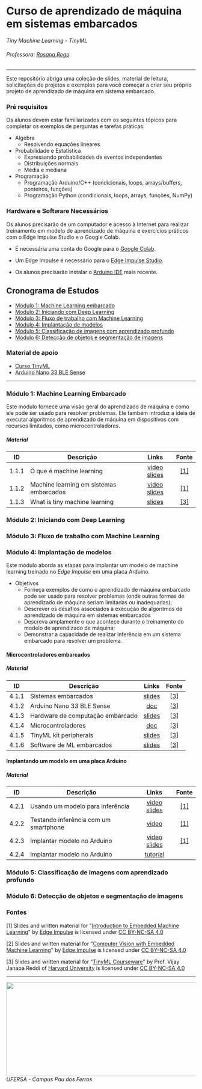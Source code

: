 # Curso de aprendizado de máquina em sistemas embarcados 
_Tiny Machine Learning - TinyML_
###### Professora: [Rosana Rego](https://github.com/roscibely)
--- 

Este repositório abriga uma coleção de slides, material de leitura, solicitações de projetos e exemplos para você começar a criar seu próprio projeto de aprendizado de máquina em sistema embarcado.

### Pré requisitos 

Os alunos devem estar familiarizados com os seguintes tópicos para completar os exemplos de perguntas e tarefas práticas:

* Álgebra
    - Resolvendo equações lineares
* Probabilidade e Estatística
    - Expressando probabilidades de eventos independentes
     - Distribuições normais
     - Média e mediana
* Programação
    - Programação Arduino/C++ (condicionais, loops, arrays/buffers, ponteiros, funções)
    - Programação Python (condicionais, loops, arrays, funções, NumPy)

### Hardware e Software Necessários

Os alunos precisarão de um computador e acesso à Internet para realizar treinamento em modelo de aprendizado de máquina e exercícios práticos com o Edge Impulse Studio e o Google Colab.

* É necessária uma conta do Google para o [Google Colab](https://colab.research.google.com/).

* Um Edge Impulse é necessário para o [Edge Impulse Studio](https://edgeimpulse.com/).

* Os alunos precisarão instalar o [Arduino IDE](https://www.arduino.cc/en/software) mais recente.

## Cronograma de Estudos 

* [Módulo 1: Machine Learning embarcado](#módulo-1-machine-learning-embarcado)
* [Módulo 2: Iniciando com Deep Learning](#módulo-2-iniciando-com-deep-learning)
* [Módulo 3: Fluxo de trabalho com Machine Learning](#módulo-3-fluxo-de-trabalho-com-machine-learning)
* [Módulo 4: Implantação de modelos](#módulo-4-implantação-de-modelos)
* [Módulo 5: Classificação de imagens com aprendizado profundo](#módulo-5-classificação-de-imagens-com-aprendizado-profundo)
* [Módulo 6: Detecção de objetos e segmentação de imagens](#módulo-6-detecção-de-objetos-e-segmentação-de-imagens)

### Material de apoio

* [Curso TinyML](https://www.coursera.org/learn/introduction-to-embedded-machine-learning?action=enroll)
* [Arduino Nano 33 BLE Sense](https://docs.edgeimpulse.com/docs/development-platforms/officially-supported-mcu-targets/arduino-nano-33-ble-sense#connecting-an-off-the-shelf-ov7675-camera-module)

--- 


### Módulo 1: Machine Learning Embarcado

Este módulo fornece uma visão geral do aprendizado de máquina e como ele pode ser usado para resolver problemas. Ele também introduz a ideia de executar algoritmos de aprendizado de máquina em dispositivos com recursos limitados, como microcontroladores. 

##### Material


| ID | Descrição | Links | Fonte |
|----|-------------|:-----:|:-----------:|
| 1.1.1 | O que é machine learning | [video](https://www.youtube.com/watch?v=RDGCGho5oaQ&list=PL7VEa1KauMQqZFj_nWRfsCZNXaBbkuurG&index=3) [slides](Module%201%20-%20Introduction%20to%20Machine%20Learning/1.1.1.what-is-machine-learning.1.pdf?raw=true) | [[1]](#1-slides-and-written-material-for-introduction-to-embedded-machine-learning-by-edge-impulse-is-licensed-under-cc-by-nc-sa-40) |
| 1.1.2 | Machine learning em sistemas embarcados | [video](https://www.youtube.com/watch?v=Thg_EK9xxVk&list=PL7VEa1KauMQqZFj_nWRfsCZNXaBbkuurG&index=6) [slides](Module%201%20-%20Introduction%20to%20Machine%20Learning/1.1.2.machine-learning-on-embedded-devices.1.pdf?raw=true) | [[1]](#1-slides-and-written-material-for-introduction-to-embedded-machine-learning-by-edge-impulse-is-licensed-under-cc-by-nc-sa-40) |
| 1.1.3 | What is tiny machine learning | [slides](Module%201%20-%20Introduction%20to%20Machine%20Learning/1.1.3.what-is-tiny-machine-learning.3.pdf?raw=true) | [[3]](#3-slides-and-written-material-for-tinyml-courseware-by-harvard-university-is-licensed-under-cc-by-nc-sa-40) |


### Módulo 2: Iniciando com Deep Learning

### Módulo 3: Fluxo de trabalho com Machine Learning

### Módulo 4: Implantação de modelos

Este módulo aborda as etapas para implantar um modelo de machine learning treinado no _Edge Impulse_ em uma placa Arduino. 

* Objetivos 
    - Forneça exemplos de como o aprendizado de máquina embarcado pode ser usado para resolver problemas (onde outras formas de aprendizado de máquina seriam limitadas ou inadequadas);
    - Descrever os desafios associados à execução de algoritmos de aprendizado de máquina em sistemas embarcados 
    - Descreva amplamente o que acontece durante o treinamento do modelo de aprendizado de máquina;
    - Demonstrar a capacidade de realizar inferência em um sistema embarcado para resolver um problema.



#### Microcontroladores embarcados

##### Material

| ID | Descrição | Links | Fonte |
|----|-------------|:-----:|:-----------:|
| 4.1.1 | Sistemas embarcados | [slides](Module%204%20-%20Model%20Deployment/4.2.1.embedded-systems.3.pdf?raw=true) | [[3]](#3-slides-and-written-material-for-tinyml-courseware-by-harvard-university-is-licensed-under-cc-by-nc-sa-40) |
| 4.1.2 | Arduino Nano 33 BLE Sense | [doc](Module%204%20-%20Model%20Deployment/4.2.2.diversity-of-embedded-systems.3.pdf?raw=true) | [[3]](#3-slides-and-written-material-for-tinyml-courseware-by-harvard-university-is-licensed-under-cc-by-nc-sa-40) |
| 4.1.3 | Hardware de computação embarcado| [slides](Module%204%20-%20Model%20Deployment/4.2.3.embedded-computing-hardware.3.pdf?raw=true) | [[3]](#3-slides-and-written-material-for-tinyml-courseware-by-harvard-university-is-licensed-under-cc-by-nc-sa-40) |
| 4.1.4 | Microcontroladores | [doc](Module%204%20-%20Model%20Deployment/4.2.4.embedded-microcontrollers.3.pdf?raw=true) | [[3]](#3-slides-and-written-material-for-tinyml-courseware-by-harvard-university-is-licensed-under-cc-by-nc-sa-40) |
| 4.1.5 | TinyML kit peripherals | [slides](Module%204%20-%20Model%20Deployment/4.2.6.tinyml-kit-peripherals.3.pdf?raw=true) | [[3]](#3-slides-and-written-material-for-tinyml-courseware-by-harvard-university-is-licensed-under-cc-by-nc-sa-40) |
| 4.1.6 | Software de ML embarcados | [slides](Module%204%20-%20Model%20Deployment/4.2.8.embedded-ml-software.3.pdf?raw=true) | [[3]](#3-slides-and-written-material-for-tinyml-courseware-by-harvard-university-is-licensed-under-cc-by-nc-sa-40) |

#### Implantando um modelo em uma placa Arduino

##### Material

| ID | Descrição | Links | Fonte |
|----|-------------|:-----:|:-----------:|
| 4.2.1 | Usando um modelo para inferência | [video](https://www.youtube.com/watch?v=UKeZFIqMk2U&list=PL7VEa1KauMQqZFj_nWRfsCZNXaBbkuurG&index=18) [slides](Module%204%20-%20Model%20Deployment/4.3.1.using-a-model-for-inference.1.pdf?raw=true) | [[1]](#1-slides-and-written-material-for-introduction-to-embedded-machine-learning-by-edge-impulse-is-licensed-under-cc-by-nc-sa-40) |
| 4.2.2 | Testando inferência com um smartphone | [video](https://www.youtube.com/watch?v=OWakb-oDAOg&list=PL7VEa1KauMQqZFj_nWRfsCZNXaBbkuurG&index=19) | [[1]](#1-slides-and-written-material-for-introduction-to-embedded-machine-learning-by-edge-impulse-is-licensed-under-cc-by-nc-sa-40) |
| 4.2.3 | Implantar modelo no Arduino | [video](https://www.youtube.com/watch?v=uUh61R8Hu0o&list=PL7VEa1KauMQqZFj_nWRfsCZNXaBbkuurG&index=20) [slides](Module%204%20-%20Model%20Deployment/4.3.3.deploy-model-to-arduino.1.pdf?raw=true) | [[1]](#1-slides-and-written-material-for-introduction-to-embedded-machine-learning-by-edge-impulse-is-licensed-under-cc-by-nc-sa-40) |
| 4.2.4 | Implantar modelo no Arduino | [tutorial](https://docs.edgeimpulse.com/docs/deployment/running-your-impulse-arduino) | |



### Módulo 5: Classificação de imagens com aprendizado profundo

### Módulo 6: Detecção de objetos e segmentação de imagens


### Fontes

<!-- omit in toc -->
 [1] Slides and written material for "[Introduction to Embedded Machine Learning](https://www.coursera.org/learn/introduction-to-embedded-machine-learning)" by [Edge Impulse](https://edgeimpulse.com/) is licensed under [CC BY-NC-SA 4.0](https://creativecommons.org/licenses/by-nc-sa/4.0/)

<!-- omit in toc -->
 [2] Slides and written material for "[Computer Vision with Embedded Machine Learning](https://www.coursera.org/learn/computer-vision-with-embedded-machine-learning)" by [Edge Impulse](https://edgeimpulse.com/) is licensed under [CC BY-NC-SA 4.0](https://creativecommons.org/licenses/by-nc-sa/4.0/)

<!-- omit in toc -->
 [3] Slides and written material for "[TinyML Courseware](https://github.com/tinyMLx/courseware)" by Prof. Vijay Janapa Reddi of [Harvard University](http://tinyml.seas.harvard.edu/) is licensed under [CC BY-NC-SA 4.0](https://creativecommons.org/licenses/by-nc-sa/4.0/)

---
<div>
  <img src="https://github.com/roscibely/algorithms-and-data-structure/blob/develop/root/ufersa.jpg" width="900" height="250">
</div>
<i>UFERSA - Campus Pau dos Ferros</i>
